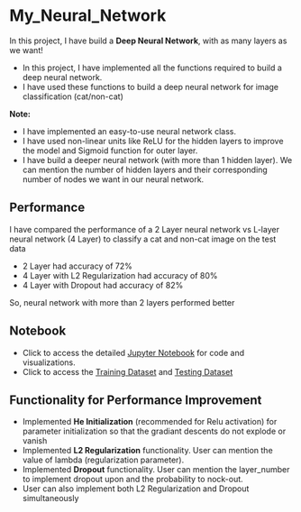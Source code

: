# My_Neural_Network
In this project, I have build a <strong>Deep Neural Network</strong>, with as many layers as we want!

- In this project, I have implemented all the functions required to build a deep neural network.
- I have used these functions to build a deep neural network for image classification (cat/non-cat)

**Note:**
- I have implemented an easy-to-use neural network class.
- I have used non-linear units like ReLU for the hidden layers to improve the model and Sigmoid function for outer layer.
- I have build a deeper neural network (with more than 1 hidden layer). We can mention the number of hidden layers and their corresponding number of nodes we want in our neural network.


## Performance
I have compared the performance of a 2 Layer neural network vs L-layer neural network (4 Layer) to classify a cat and non-cat image on the test data

- 2 Layer had accuracy of 72%
- 4 Layer with L2 Regularization had accuracy of 80%
- 4 Layer with Dropout had accuracy of 82%

So, neural network with more than 2 layers performed better

## Notebook
- Click to access the detailed [Jupyter Notebook](https://github.com/aprasad13/My_Neural_Network/blob/master/My_Neural_Network_V6.ipynb) for code and visualizations.
- Click to access the [Training Dataset](https://github.com/aprasad13/My_Neural_Network/blob/master/train_catvnoncat.h5) and [Testing Dataset](https://github.com/aprasad13/My_Neural_Network/blob/master/test_catvnoncat.h5)

## Functionality for Performance Improvement 
- Implemented <strong>He Initialization</strong> (recommended for Relu activation) for parameter initialization so that the gradiant descents do not explode or vanish
- Implemented <strong>L2 Regularization</strong> functionality. User can mention the value of lambda (regularization parameter).
- Implemented <strong>Dropout</strong> functionality. User can mention the layer_number to implement dropout upon and the probability to nock-out.
- User can also implement both L2 Regularization and Dropout simultaneously 
